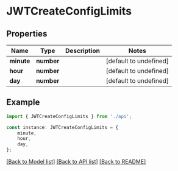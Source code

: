# JWTCreateConfigLimits


## Properties

Name | Type | Description | Notes
------------ | ------------- | ------------- | -------------
**minute** | **number** |  | [default to undefined]
**hour** | **number** |  | [default to undefined]
**day** | **number** |  | [default to undefined]

## Example

```typescript
import { JWTCreateConfigLimits } from './api';

const instance: JWTCreateConfigLimits = {
    minute,
    hour,
    day,
};
```

[[Back to Model list]](../README.md#documentation-for-models) [[Back to API list]](../README.md#documentation-for-api-endpoints) [[Back to README]](../README.md)
